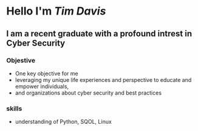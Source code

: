 # Hello I'm ***Tim Davis***
## I am a recent graduate with a profound intrest in Cyber Security
### Objestive
- One key objective for me
- leveraging my unique life experiences and perspective to educate and empower individuals,
- and organizations  about cyber security and best practices
### skills
- understanding of Python, SQOL, Linux



